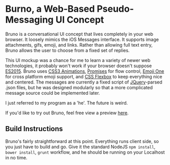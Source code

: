 # Burno, a Web-Based Pseudo-Messaging UI Concept

Bruno is a conversational UI concept that lives completely in your web browser. It loosely mimics the iOS Messages interface. It supports image attachments, gifs, emoji, and links. Rather than allowing full text entry, Bruno allows the user to choose from a fixed set of replies.

This UI mockup was a chance for me to learn a variety of newer web technologies, it probably won't work if your browser doesn't suppose [ES2015](https://babeljs.io/docs/learn-es2015/). Bruno uses [CSS3 Animations](https://developer.mozilla.org/en-US/docs/Web/CSS/CSS_Animations/Using_CSS_animations), [Promises](https://developer.mozilla.org/en-US/docs/Web/JavaScript/Reference/Global_Objects/Promise) for flow control, [Emoji One](http://emojione.com) for cross platform emoji support, and [CSS Flexbox](https://developer.mozilla.org/en-US/docs/Web/CSS/CSS_Flexible_Box_Layout/Using_CSS_flexible_boxes) to keep everything nice and centered. The messages are currently a fixed script of [JQuery](https://jquery.com)-parsed .json files, but he was designed modularly so that a more complicated message source could be implemented later.

I just referred to my program as a 'he'. The future is weird.

If you'd like to try out Bruno, feel free view a preview [here](http://stuart-jones.com/bruno).

## Build Instructions

Bruno's fairly straightforward at this point. Everything runs client side, so you just have to build and go. Give it the standard NodeJS `npm install`, `bower install`, `grunt` workflow, and he should be running on your Localhost in no time.
